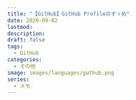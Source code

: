 ```yaml
---
title: "【GitHub】GitHub Profileのすゝめ"
date: 2020-09-02
lastmod:
description: 
draft: false
tags:
  - GitHub
categories:
  - その他
image: images/languages/guthub.png
series:
  - メモ
---
```


